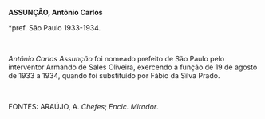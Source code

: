 **ASSUNÇÃO, Antônio Carlos**

\*pref. São Paulo 1933-1934.

 

*Antônio Carlos Assunção* foi nomeado prefeito de São Paulo pelo
interventor Armando de Sales Oliveira, exercendo a função de 19 de
agosto de 1933 a 1934, quando foi substituído por Fábio da Silva Prado.

 

FONTES: ARAÚJO, A. *Chefes*; *Encic. Mirador*.

 
